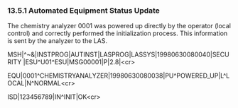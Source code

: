 ### 13.5.1 Automated Equipment Status Update

The chemistry analyzer 0001 was powered up directly by the operator (local control) and correctly performed the initialization process. This information is sent by the analyzer to the LAS.

MSH|^~\&|INSTPROG|AUTINST|LASPROG|LASSYS|19980630080040|SECURITY |ESU^U01^ESU|MSG00001|P|2.8|&lt;cr>

EQU|0001^CHEMISTRYANALYZER|19980630080038|PU^POWERED_UP|L^LOCAL|N^NORMAL&lt;cr>

ISD|123456789|IN^INIT|OK&lt;cr>
